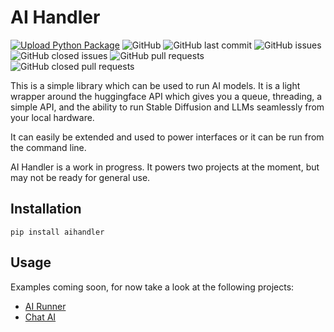 # AI Handler
[![Upload Python Package](https://github.com/Capsize-Games/aihandler/actions/workflows/python-publish.yml/badge.svg)](https://github.com/Capsize-Games/aihandler/actions/workflows/python-publish.yml)
![GitHub](https://img.shields.io/github/license/Capsize-Games/aihandler)
![GitHub last commit](https://img.shields.io/github/last-commit/Capsize-Games/aihandler)
![GitHub issues](https://img.shields.io/github/issues/Capsize-Games/aihandler)
![GitHub closed issues](https://img.shields.io/github/issues-closed/Capsize-Games/aihandler)
![GitHub pull requests](https://img.shields.io/github/issues-pr/Capsize-Games/aihandler)
![GitHub closed pull requests](https://img.shields.io/github/issues-pr-closed/Capsize-Games/aihandler)

This is a simple library which can be used to run AI models. It is a light wrapper around the huggingface API
which gives you a queue, threading, a simple API, and the ability to run Stable Diffusion and LLMs seamlessly
from your local hardware.

It can easily be extended and used to power interfaces or it can be run from the command line.

AI Handler is a work in progress. It powers two projects at the moment, but may not be ready for general use.

## Installation

```
pip install aihandler
```

## Usage

Examples coming soon, for now take a look at the following projects:

- [AI Runner](https://github.com/Capsize-Games/airunner)
- [Chat AI](https://github.com/Capsize-Games/chatai)
